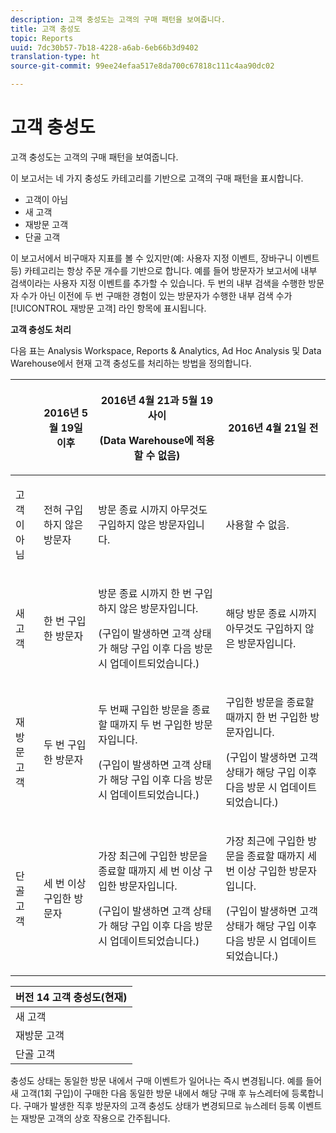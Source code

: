 ```yaml
---
description: 고객 충성도는 고객의 구매 패턴을 보여줍니다.
title: 고객 충성도
topic: Reports
uuid: 7dc30b57-7b18-4228-a6ab-6eb66b3d9402
translation-type: ht
source-git-commit: 99ee24efaa517e8da700c67818c111c4aa90dc02

---
```



# 고객 충성도

고객 충성도는 고객의 구매 패턴을 보여줍니다.

이 보고서는 네 가지 충성도 카테고리를 기반으로 고객의 구매 패턴을 표시합니다.

* 고객이 아님
* 새 고객
* 재방문 고객
* 단골 고객

이 보고서에서 비구매자 지표를 볼 수 있지만(예: 사용자 지정 이벤트, 장바구니 이벤트 등) 카테고리는 항상 주문 개수를 기반으로 합니다. 예를 들어 방문자가 보고서에 내부 검색이라는 사용자 지정 이벤트를 추가할 수 있습니다. 두 번의 내부 검색을 수행한 방문자 수가 아닌 이전에 두 번 구매한 경험이 있는 방문자가 수행한 내부 검색 수가 [!UICONTROL 재방문 고객] 라인 항목에 표시됩니다.

**고객 충성도 처리**

다음 표는 Analysis Workspace, Reports &amp; Analytics, Ad Hoc Analysis 및 Data Warehouse에서 현재 고객 충성도를 처리하는 방법을 정의합니다.

<table id="table_E6A5CA96BE5C47F29F09688A4D41BC60"> 
 <thead> 
  <tr> 
   <th colname="col1" class="entry"> </th> 
   <th colname="col2" class="entry"> <p>2016년 5월 19일 이후 </p> </th> 
   <th colname="col3" class="entry"> <p>2016년 4월 21과 5월 19 사이 </p> <p>(Data Warehouse에 적용할 수 없음) </p> </th> 
   <th colname="col4" class="entry"> <p>2016년 4월 21일 전 </p> </th> 
  </tr>
 </thead>
 <tbody> 
  <tr> 
   <td colname="col1"> <p>고객이 아님 </p> </td> 
   <td colname="col2"> <p>전혀 구입하지 않은 방문자 </p> </td> 
   <td colname="col3"> <p>방문 종료 시까지 아무것도 구입하지 않은 방문자입니다. </p> </td> 
   <td colname="col4"> <p>사용할 수 없음. </p> </td> 
  </tr> 
  <tr> 
   <td colname="col1"> <p>새 고객 </p> </td> 
   <td colname="col2"> <p>한 번 구입한 방문자 </p> </td> 
   <td colname="col3"> <p>방문 종료 시까지 한 번 구입하지 않은 방문자입니다. </p> <p>(구입이 발생하면 고객 상태가 해당 구입 이후 다음 방문 시 업데이트되었습니다.) </p> </td> 
   <td colname="col4"> <p>해당 방문 종료 시까지 아무것도 구입하지 않은 방문자입니다. </p> </td> 
  </tr> 
  <tr> 
   <td colname="col1"> <p>재방문 고객 </p> </td> 
   <td colname="col2"> <p>두 번 구입한 방문자 </p> </td> 
   <td colname="col3"> <p>두 번째 구입한 방문을 종료할 때까지 두 번 구입한 방문자입니다. </p> <p>(구입이 발생하면 고객 상태가 해당 구입 이후 다음 방문 시 업데이트되었습니다.) </p> </td> 
   <td colname="col4"> <p>구입한 방문을 종료할 때까지 한 번 구입한 방문자입니다. </p> <p>(구입이 발생하면 고객 상태가 해당 구입 이후 다음 방문 시 업데이트되었습니다.) </p> </td> 
  </tr> 
  <tr> 
   <td colname="col1"> <p>단골 고객 </p> </td> 
   <td colname="col2"> <p>세 번 이상 구입한 방문자 </p> </td> 
   <td colname="col3"> <p>가장 최근에 구입한 방문을 종료할 때까지 세 번 이상 구입한 방문자입니다. </p> <p>(구입이 발생하면 고객 상태가 해당 구입 이후 다음 방문 시 업데이트되었습니다.) </p> </td> 
   <td colname="col4"> <p>가장 최근에 구입한 방문을 종료할 때까지 세 번 이상 구입한 방문자입니다. </p> <p>(구입이 발생하면 고객 상태가 해당 구입 이후 다음 방문 시 업데이트되었습니다.) </p> </td> 
  </tr> 
 </tbody> 
</table>

| 버전 14 고객 충성도(현재) |
|---|
| 새 고객 | 1회 방문 및 1회 구입 |
| 재방문 고객 | 2회 이상 방문 및 2회 구입 |
| 단골 고객 | 2회 이상 방문 및 3회 이상 구입 |

충성도 상태는 동일한 방문 내에서 구매 이벤트가 일어나는 즉시 변경됩니다. 예를 들어 새 고객(1회 구입)이 구매한 다음 동일한 방문 내에서 해당 구매 후 뉴스레터에 등록합니다. 구매가 발생한 직후 방문자의 고객 충성도 상태가 변경되므로 뉴스레터 등록 이벤트는 재방문 고객의 상호 작용으로 간주됩니다.
